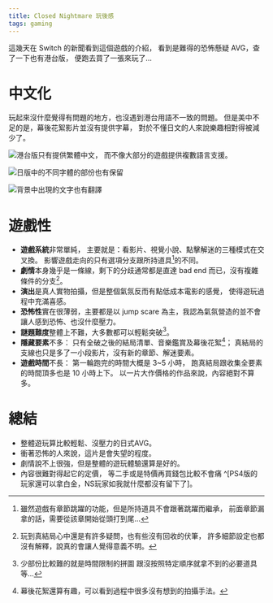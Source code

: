```yaml
---
title: Closed Nightmare 玩後感
tags: gaming
---
```


<section>
這幾天在 Switch 的新聞看到這個遊戲的介紹，
看到是難得的恐怖懸疑 AVG，查了一下也有港台版，
便跑去買了一張來玩了…

</section>



# 中文化

玩起來沒什麼覺得有問題的地方，也沒遇到港台用語不一致的問題。
但是美中不足的是，幕後花絮影片並沒有提供字幕，
對於不懂日文的人來說樂趣相對得被減少了。

![
港台版只有提供繁體中文，
而不像大部分的遊戲[^locale]提供複數語言支援。
](http://i.imgur.com/snnnNekh.jpg)

[^locale]: 個人經驗，我手邊的遊戲有中文的通常都可以切日文

![日版中的不同字體的部份也有保留](http://i.imgur.com/YzUJGzVh.jpg)

![背景中出現的文字也有翻譯](https://i.imgur.com/Y2x99SBh.jpg)

# 遊戲性

  * **遊戲系統**非常單純，
  主要就是：看影片、視覺小說、點擊解迷的三種模式在交叉換。
  影響遊戲走向的只有選項分支跟所持道具[^items]的不同。
  * **劇情**本身幾乎是一條線，剩下的分歧通常都是直達 bad end 而已，沒有複雜條件的分支[^plot]。
  * **演出**是真人實物拍攝，但是整個氣氛反而有點低成本電影的感覺，
  使得遊玩過程中充滿喜感。
  * **恐怖性**實在很薄弱，主要都是以 jump scare 為主，我認為氣氛營造的並不會讓人感到恐怖、也沒什麼壓力。
  * **謎題難度**整體上不難，大多數都可以輕鬆突破[^quiz]。
  * **隱藏要素**不多：
  只有全破之後的結局清單、音樂鑑賞及幕後花絮[^making]；
  真結局的支線也只是多了一小段影片，沒有新的章節、解迷要素。
  * **遊戲時間**不長：
    第一輪跑完的時間大概是 3~5 小時，
    跑真結局跟收集全要素的時間頂多也是 10 小時上下。
    以一片大作價格的作品來說，內容絕對不算多。

[^items]: 雖然遊戲有章節跳躍的功能，但是所持道具不會跟著跳躍而繼承，
前面章節漏拿的話，需要從該章開始從頭打到尾…

[^quiz]: 少部份比較難的就是時間限制的拼圖
跟沒按照特定順序就拿不到的必要道具等…

[^making]: 幕後花絮還算有趣，可以看到過程中很多沒有想到的拍攝手法。

[^plot]: 玩到真結局心中還是有許多疑問，也有些沒有回收的伏筆，
    許多細節設定也都沒有解釋，說真的會讓人覺得意義不明。


# 總結

  * 整體遊玩算比較輕鬆、沒壓力的日式AVG。
  * 衝著恐怖的人來說，這片是會失望的程度。
  * 劇情說不上很強，但是整體的遊玩體驗還算是好的。
  * 內容很難對得起它的定價，
  等二手或是特價再買錢包比較不會痛
  ^[PS4版的玩家還可以拿白金，NS玩家如我就什麼都沒有留下了]。




